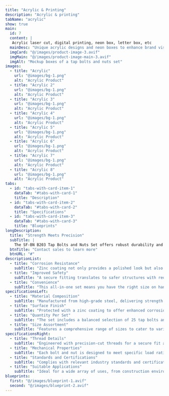 ```yaml
---
title: "Acrylic & Printing"
description: "Acrylic & printing"
tabName: "acrylic"
show: true
main:
  id: 7
  content: |
   Acrylic laser cut, digital printing, neon box, letter box, etc
  mainDesc: "Unique acrylic designs and neon boxes to enhance brand visibility."
  imgCard: "@/images/product-image-3.avif"
  imgMain: "@/images/product-image-main-3.avif"
  imgAlt: "Mockup boxes of a tap bolts and nuts set"
images:
  - title: "Acrylic"
    url: "@images/bg-1.png"
    alt: "Acrylic Product"
  - title: "Acrylic 2"
    url: "@images/bg-1.png"
    alt: "Acrylic Product"
  - title: "Acrylic 3"
    url: "@images/bg-1.png"
    alt: "Acrylic Product"
  - title: "Acrylic 4"
    url: "@images/bg-1.png"
    alt: "Acrylic Product"
  - title: "Acrylic 5"
    url: "@images/bg-1.png"
    alt: "Acrylic Product"
  - title: "Acrylic 6"
    url: "@images/bg-1.png"
    alt: "Acrylic Product"
  - title: "Acrylic 7"
    url: "@images/bg-1.png"
    alt: "Acrylic Product"
  - title: "Acrylic 8"
    url: "@images/bg-1.png"
    alt: "Acrylic Product"
tabs:
  - id: "tabs-with-card-item-1"
    dataTab: "#tabs-with-card-1"
    title: "Description"
  - id: "tabs-with-card-item-2"
    dataTab: "#tabs-with-card-2"
    title: "Specifications"
  - id: "tabs-with-card-item-3"
    dataTab: "#tabs-with-card-3"
    title: "Blueprints"
longDescription:
  title: "Strength Meets Precision"
  subTitle: |
    The SF-BN B203 Tap Bolts and Nuts Set offers robust durability and precision for construction professionals, ensuring reliable performance in every application, from house framing to machinery assembly.
  btnTitle: "Contact sales to learn more"
  btnURL: "#"
descriptionList:
  - title: "Corrosion Resistance"
    subTitle: "Zinc coating not only provides a polished look but also shields against corrosion, ensuring longevity."
  - title: "Improved Safety"
    subTitle: "A secure fitting translates to safer structures with reduced risk of component failure."
  - title: "Convenience"
    subTitle: "This all-in-one set means you have the right size on hand, cutting down on project delays and additional trips to the hardware store."
specificationsLeft:
  - title: "Material Composition"
    subTitle: "Manufactured from high-grade steel, delivering strength and reliability for demanding applications."
  - title: "Surface Finish"
    subTitle: "Protected with a zinc coating to offer enhanced corrosion resistance and longevity."
  - title: "Quantity Per Set"
    subTitle: "The set includes a balanced selection of 25 tap bolts and 25 matching nuts."
  - title: "Size Assortment"
    subTitle: "Features a comprehensive range of sizes to cater to various project requirements, ensuring compatibility and versatility."
specificationsRight:
  - title: "Thread Details"
    subTitle: "Engineered with precision-cut threads for a secure fit and easy installation."
  - title: "Mechanical Properties"
    subTitle: "Each bolt and nut is designed to meet specific load rating or strength grades, suitable for structural applications."
  - title: "Standards and Certifications"
    subTitle: "Complies with relevant industry standards and certifications, ensuring consistent quality and safety."
  - title: "Suitable Applications"
    subTitle: "Ideal for a wide array of uses, from construction environments to mechanical assemblies that demand strong and secure joints."
blueprints:
  first: "@/images/blueprint-1.avif"
  second: "@/images/blueprint-2.avif"  
---
```

